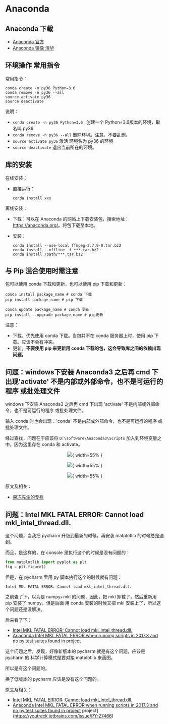 # Anaconda 

## Anaconda 下载

- [Anaconda 官方](https://www.anaconda.com/)
- [Anaconda 镜像 清华](https://mirrors.tuna.tsinghua.edu.cn/anaconda/archive/)



## 环境操作 常用指令

常用指令：

```
conda create -n py36 Python=3.6
conda remove -n py36 --all
source activate py36
source deactivate
```

说明：

- `conda create -n py36 Python=3.6 ` 创建一个 Python=3.6版本的环境，取名叫 py36
- `conda remove -n py36 --all` 删除环境。注意，不要乱删。
- `source activate py36` 激活 环境名为 py36 的环境
- `source deactivate` 退出当前所在的环境。



## 库的安装


在线安装：

- 直接运行：
    ```
    conda install xxx
    ```

离线安装：

- 下载：可以在 Anaconda 的网站上下载安装包，搜索地址：<https://anaconda.org/>。将包下载至本地。

- 安装：
    ```
    conda install --use-local ffmpeg-2.7.0-0.tar.bz2
    conda install --offline -f ***.tar.bz2
    conda install /path/***.tar.bz2
    ```

## 与 Pip 混合使用时需注意

包可以使用 conda 下载和更新，也可以使用 pip 下载和更新：

```
conda install package_name # conda 下载
pip install package_name # pip 下载

conda update package_name # conda 更新
pip install --upgrade package_name # pip更新
```

注意：

- 下载。优先使用 conda 下载。当包并不在 conda 服务器上时，使用 pip 下载。应该不会有冲突。
- 更新。**不要使用 pip 来更新用 conda 下载的包，这会导致库之间的依赖出现问题。** 






## 问题：windows下安装 Anaconda3 之后再 cmd 下出现'activate' 不是内部或外部命令，也不是可运行的程序 或批处理文件

windows 下安装 Anaconda3 之后再 cmd 下出现 'activate' 不是内部或外部命令，也不是可运行的程序 或批处理文件。

输入 conda 时也会出现：'conda' 不是内部或外部命令，也不是可运行的程序 或批处理文件。

经过查找，问题在于应该将 `D:\software\Anaconda3\Scripts` 加入到环境变量之中。因为这里存在 conda 和 activate。

<center>


![](http://images.iterate.site/blog/image/20190624/57VqcqXEClwf.png?imageslim){ width=55% }

</center>
<center>

![](http://images.iterate.site/blog/image/20190624/2fIsjvF2BAVK.png?imageslim){ width=55% }


</center>

<center>

![](http://images.iterate.site/blog/image/20190624/gyFjoHbr20YB.png?imageslim){ width=55% }

</center>


原文及相关：

- [果冻先生的专栏](https://blog.csdn.net/Homewm/article/details/84886033)





## 问题：Intel MKL FATAL ERROR: Cannot load mkl_intel_thread.dll.

这个问题，当我把 pycharm 升级到最新的时候，再安装 matplotlib 的时候总是遇到。

而且，是这样的，在 console 里执行这个的时候是没有问题的：

```py
from matplotlib import pyplot as plt
fig = plt.figure()
```

但是，在 pycharm 里用 py 脚本执行这个的时候就有问题：

```
Intel MKL FATAL ERROR: Cannot load mkl_intel_thread.dll.
```

之前查了下，以为是 numpy+mkl 的问题，因此，把 mkl 卸载了，然后重新用 pip 安装了 numpy，但是后面 用 conda 安装的时候又把 mkl 安装上了，所以这个问题还是没解决。

后来看了下：

- [Intel MKL FATAL ERROR: Cannot load mkl_intel_thread.dll. ](https://intellij-support.jetbrains.com/hc/en-us/community/posts/360000365510-Intel-MKL-FATAL-ERROR-Cannot-load-mkl-intel-thread-dll-)
- [Anaconda Intel MKL FATAL ERROR when running scripts in 2017.3 and no py.test suites found in project](https://youtrack.jetbrains.com/issue/PY-27466)

这个问题之后，发现，好像新版本的 pycharm 就是有这个问题，应该是 pycharm 的 科学计算模式是要对接 matplotlib 来画图。

所以是有这个问题的。

换了低版本的 pycharm 应该是没有这个问题的。


原文及相关：

- [Intel MKL FATAL ERROR: Cannot load mkl_intel_thread.dll. ](https://intellij-support.jetbrains.com/hc/en-us/community/posts/360000365510-Intel-MKL-FATAL-ERROR-Cannot-load-mkl-intel-thread-dll-)
- [Anaconda Intel MKL FATAL ERROR when running scripts in 2017.3 and no py.test suites found in project](https://youtrack.jetbrains.com/issue/PY-27466)
 project](https://youtrack.jetbrains.com/issue/PY-27466)
